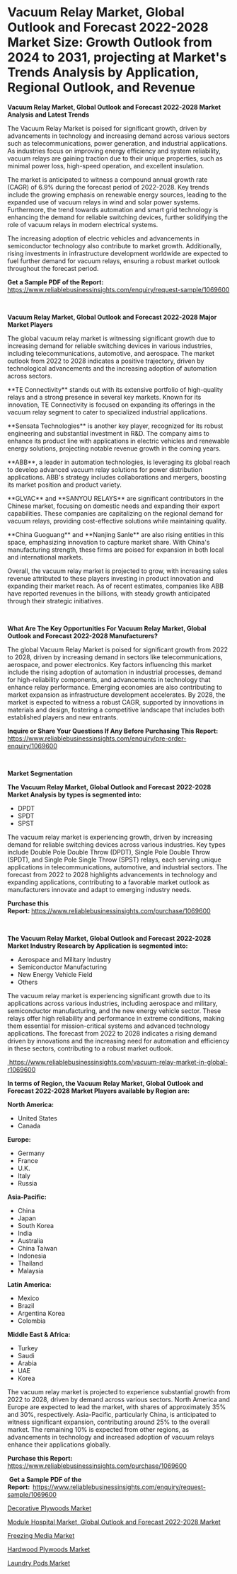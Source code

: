 <p><h1>Vacuum Relay Market, Global Outlook and Forecast 2022-2028 Market Size: Growth Outlook from 2024 to 2031, projecting at Market's Trends Analysis by Application, Regional Outlook, and Revenue</h1></p><p><strong>Vacuum Relay Market, Global Outlook and Forecast 2022-2028 Market Analysis and Latest Trends</strong></p>
<p><p>The Vacuum Relay Market is poised for significant growth, driven by advancements in technology and increasing demand across various sectors such as telecommunications, power generation, and industrial applications. As industries focus on improving energy efficiency and system reliability, vacuum relays are gaining traction due to their unique properties, such as minimal power loss, high-speed operation, and excellent insulation. </p><p>The market is anticipated to witness a compound annual growth rate (CAGR) of 6.9% during the forecast period of 2022-2028. Key trends include the growing emphasis on renewable energy sources, leading to the expanded use of vacuum relays in wind and solar power systems. Furthermore, the trend towards automation and smart grid technology is enhancing the demand for reliable switching devices, further solidifying the role of vacuum relays in modern electrical systems. </p><p>The increasing adoption of electric vehicles and advancements in semiconductor technology also contribute to market growth. Additionally, rising investments in infrastructure development worldwide are expected to fuel further demand for vacuum relays, ensuring a robust market outlook throughout the forecast period.</p></p>
<p><strong>Get a Sample PDF of the Report:&nbsp;</strong> <a href="https://www.reliablebusinessinsights.com/enquiry/request-sample/1069600?utm_campaign=102&utm_medium=2&utm_source=Github&utm_content=ia&utm_term=04122024&utm_id=vacuum-relay-market-global-outlook-and-forecast-2022-2028">https://www.reliablebusinessinsights.com/enquiry/request-sample/1069600</a></p>
<p>&nbsp;</p>
<p><strong>Vacuum Relay Market, Global Outlook and Forecast 2022-2028 Major Market Players</strong></p>
<p><p>The global vacuum relay market is witnessing significant growth due to increasing demand for reliable switching devices in various industries, including telecommunications, automotive, and aerospace. The market outlook from 2022 to 2028 indicates a positive trajectory, driven by technological advancements and the increasing adoption of automation across sectors.</p><p>**TE Connectivity** stands out with its extensive portfolio of high-quality relays and a strong presence in several key markets. Known for its innovation, TE Connectivity is focused on expanding its offerings in the vacuum relay segment to cater to specialized industrial applications. </p><p>**Sensata Technologies** is another key player, recognized for its robust engineering and substantial investment in R&D. The company aims to enhance its product line with applications in electric vehicles and renewable energy solutions, projecting notable revenue growth in the coming years.</p><p>**ABB**, a leader in automation technologies, is leveraging its global reach to develop advanced vacuum relay solutions for power distribution applications. ABB's strategy includes collaborations and mergers, boosting its market position and product variety.</p><p>**GLVAC** and **SANYOU RELAYS** are significant contributors in the Chinese market, focusing on domestic needs and expanding their export capabilities. These companies are capitalizing on the regional demand for vacuum relays, providing cost-effective solutions while maintaining quality.</p><p>**China Guoguang** and **Nanjing Sanle** are also rising entities in this space, emphasizing innovation to capture market share. With China's manufacturing strength, these firms are poised for expansion in both local and international markets.</p><p>Overall, the vacuum relay market is projected to grow, with increasing sales revenue attributed to these players investing in product innovation and expanding their market reach. As of recent estimates, companies like ABB have reported revenues in the billions, with steady growth anticipated through their strategic initiatives.</p></p>
<p>&nbsp;</p>
<p><strong>What Are The Key Opportunities For Vacuum Relay Market, Global Outlook and Forecast 2022-2028 Manufacturers?</strong></p>
<p><p>The global Vacuum Relay Market is poised for significant growth from 2022 to 2028, driven by increasing demand in sectors like telecommunications, aerospace, and power electronics. Key factors influencing this market include the rising adoption of automation in industrial processes, demand for high-reliability components, and advancements in technology that enhance relay performance. Emerging economies are also contributing to market expansion as infrastructure development accelerates. By 2028, the market is expected to witness a robust CAGR, supported by innovations in materials and design, fostering a competitive landscape that includes both established players and new entrants.</p></p>
<p><strong>Inquire or Share Your Questions If Any Before Purchasing This Report:</strong> <a href="https://www.reliablebusinessinsights.com/enquiry/pre-order-enquiry/1069600?utm_campaign=102&utm_medium=2&utm_source=Github&utm_content=ia&utm_term=04122024&utm_id=vacuum-relay-market-global-outlook-and-forecast-2022-2028">https://www.reliablebusinessinsights.com/enquiry/pre-order-enquiry/1069600</a></p>
<p>&nbsp;</p>
<p><strong>Market Segmentation</strong></p>
<p><strong>The Vacuum Relay Market, Global Outlook and Forecast 2022-2028 Market Analysis by types is segmented into:</strong></p>
<p><ul><li>DPDT</li><li>SPDT</li><li>SPST</li></ul></p>
<p><p>The vacuum relay market is experiencing growth, driven by increasing demand for reliable switching devices across various industries. Key types include Double Pole Double Throw (DPDT), Single Pole Double Throw (SPDT), and Single Pole Single Throw (SPST) relays, each serving unique applications in telecommunications, automotive, and industrial sectors. The forecast from 2022 to 2028 highlights advancements in technology and expanding applications, contributing to a favorable market outlook as manufacturers innovate and adapt to emerging industry needs.</p></p>
<p><strong>Purchase this Report:&nbsp;</strong><a href="https://www.reliablebusinessinsights.com/purchase/1069600?utm_campaign=102&utm_medium=2&utm_source=Github&utm_content=ia&utm_term=04122024&utm_id=vacuum-relay-market-global-outlook-and-forecast-2022-2028">https://www.reliablebusinessinsights.com/purchase/1069600</a></p>
<p>&nbsp;</p>
<p><strong>The Vacuum Relay Market, Global Outlook and Forecast 2022-2028 Market Industry Research by Application is segmented into:</strong></p>
<p><ul><li>Aerospace and Military Industry</li><li>Semiconductor Manufacturing</li><li>New Energy Vehicle Field</li><li>Others</li></ul></p>
<p><p>The vacuum relay market is experiencing significant growth due to its applications across various industries, including aerospace and military, semiconductor manufacturing, and the new energy vehicle sector. These relays offer high reliability and performance in extreme conditions, making them essential for mission-critical systems and advanced technology applications. The forecast from 2022 to 2028 indicates a rising demand driven by innovations and the increasing need for automation and efficiency in these sectors, contributing to a robust market outlook.</p></p>
<p><a href="https://www.reliablebusinessinsights.com/vacuum-relay-market-in-global-r1069600?utm_campaign=102&utm_medium=2&utm_source=Github&utm_content=ia&utm_term=04122024&utm_id=vacuum-relay-market-global-outlook-and-forecast-2022-2028">&nbsp;https://www.reliablebusinessinsights.com/vacuum-relay-market-in-global-r1069600</a></p>
<p><strong>In terms of Region, the Vacuum Relay Market, Global Outlook and Forecast 2022-2028 Market Players available by Region are:</strong></p>
<p>
    <p> <strong> North America: </strong>
        <ul>
            <li>United States</li>
            <li>Canada</li>
        </ul>
        </p> 
    <p> <strong> Europe: </strong>
        <ul>
            <li>Germany</li>
            <li>France</li>
            <li>U.K.</li>
            <li>Italy</li>
            <li>Russia</li>
        </ul>
        </p> 
    <p> <strong> Asia-Pacific: </strong>
        <ul>
            <li>China</li>
            <li>Japan</li>
            <li>South Korea</li>
            <li>India</li>
            <li>Australia</li>
            <li>China Taiwan</li>
            <li>Indonesia</li>
            <li>Thailand</li>
            <li>Malaysia</li>
        </ul>
        </p> 
    <p> <strong> Latin America: </strong>
        <ul>
            <li>Mexico</li>
            <li>Brazil</li>
            <li>Argentina Korea</li>
            <li>Colombia</li>
        </ul>
        </p> 
    <p> <strong> Middle East & Africa: </strong>
        <ul>
            <li>Turkey</li>
            <li>Saudi</li>
            <li>Arabia</li>
            <li>UAE</li>
            <li>Korea</li>
        </ul>
    </p>
    </p>
<p><p>The vacuum relay market is projected to experience substantial growth from 2022 to 2028, driven by demand across various sectors. North America and Europe are expected to lead the market, with shares of approximately 35% and 30%, respectively. Asia-Pacific, particularly China, is anticipated to witness significant expansion, contributing around 25% to the overall market. The remaining 10% is expected from other regions, as advancements in technology and increased adoption of vacuum relays enhance their applications globally.</p></p>
<p><strong>Purchase this Report: </strong><a href="https://www.reliablebusinessinsights.com/purchase/1069600?utm_campaign=102&utm_medium=2&utm_source=Github&utm_content=ia&utm_term=04122024&utm_id=vacuum-relay-market-global-outlook-and-forecast-2022-2028">https://www.reliablebusinessinsights.com/purchase/1069600</a></p>
<p>&nbsp;<strong>Get a Sample PDF of the Report:&nbsp;&nbsp;</strong><a href="https://www.reliablebusinessinsights.com/enquiry/request-sample/1069600?utm_campaign=102&utm_medium=2&utm_source=Github&utm_content=ia&utm_term=04122024&utm_id=vacuum-relay-market-global-outlook-and-forecast-2022-2028">https://www.reliablebusinessinsights.com/enquiry/request-sample/1069600</a></p>
<p><strong></strong></p>
<p><p><a href="https://www.linkedin.com/pulse/decorative-plywoods-market2024-2031-industry-insights-investment-mwcuc?utm_campaign=102&utm_medium=2&utm_source=Github&utm_content=ia&utm_term=04122024&utm_id=vacuum-relay-market-global-outlook-and-forecast-2022-2028">Decorative Plywoods Market</a></p><p><a href="https://github.com/NargisHussain75/Market-Research-Report-List-1/blob/main/module-hospital-market-global-outlook-and-forecast-2022-2028-market.md?utm_campaign=102&utm_medium=2&utm_source=Github&utm_content=ia&utm_term=04122024&utm_id=vacuum-relay-market-global-outlook-and-forecast-2022-2028">Module Hospital Market, Global Outlook and Forecast 2022-2028 Market</a></p><p><a href="https://issuu.com/reportprime-2/docs/freezing-media-market-size-2030.pptx?utm_campaign=102&utm_medium=2&utm_source=Github&utm_content=ia&utm_term=04122024&utm_id=vacuum-relay-market-global-outlook-and-forecast-2022-2028">Freezing Media Market</a></p><p><a href="https://www.linkedin.com/pulse/market-leaders-laggards-global-hardwood-plywoods-trends-forecast-vc7nc?utm_campaign=102&utm_medium=2&utm_source=Github&utm_content=ia&utm_term=04122024&utm_id=vacuum-relay-market-global-outlook-and-forecast-2022-2028">Hardwood Plywoods Market</a></p><p><a href="https://issuu.com/reportprime-2/docs/laundry-pods-market-size-2030.pptx?utm_campaign=102&utm_medium=2&utm_source=Github&utm_content=ia&utm_term=04122024&utm_id=vacuum-relay-market-global-outlook-and-forecast-2022-2028">Laundry Pods Market</a></p></p>